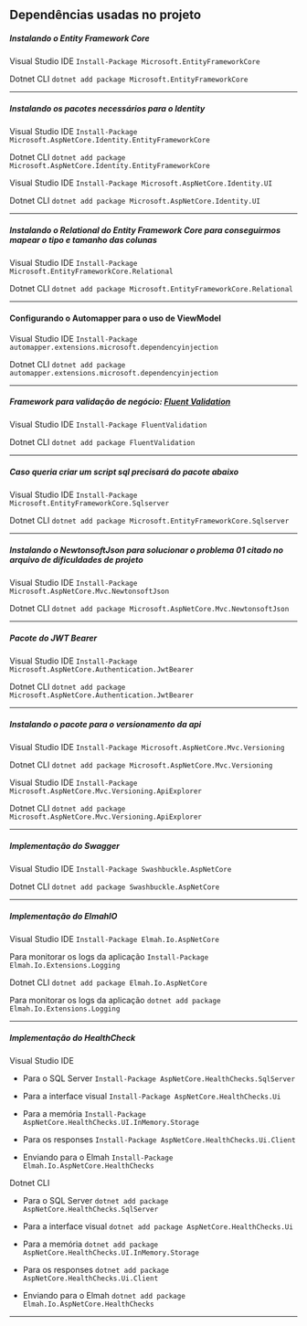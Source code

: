 ## Dependências usadas no projeto

##### Instalando o Entity Framework Core

Visual Studio IDE
`Install-Package Microsoft.EntityFrameworkCore`

Dotnet CLI
`dotnet add package Microsoft.EntityFrameworkCore`


------------


##### Instalando os pacotes necessários para o Identity

Visual Studio IDE
`Install-Package Microsoft.AspNetCore.Identity.EntityFrameworkCore`

Dotnet CLI
`dotnet add package Microsoft.AspNetCore.Identity.EntityFrameworkCore`

Visual Studio IDE
`Install-Package Microsoft.AspNetCore.Identity.UI`

Dotnet CLI
`dotnet add package Microsoft.AspNetCore.Identity.UI`


------------


##### Instalando o Relational do Entity Framework Core para conseguirmos mapear o tipo e tamanho das colunas

Visual Studio IDE
`Install-Package Microsoft.EntityFrameworkCore.Relational`

Dotnet CLI
`dotnet add package Microsoft.EntityFrameworkCore.Relational`


------------


#### Configurando o Automapper para o uso de ViewModel

Visual Studio IDE
`Install-Package automapper.extensions.microsoft.dependencyinjection`

Dotnet CLI
`dotnet add package automapper.extensions.microsoft.dependencyinjection`


------------


##### Framework para validação de negócio: [Fluent Validation](http://https://docs.fluentvalidation.net/en/latest/installation.html "Fluent Validation")

Visual Studio IDE
`Install-Package FluentValidation`

Dotnet CLI
`dotnet add package FluentValidation`


------------


##### Caso queria criar um script sql precisará do pacote abaixo

Visual Studio IDE
`Install-Package Microsoft.EntityFrameworkCore.Sqlserver`

Dotnet CLI
`dotnet add package Microsoft.EntityFrameworkCore.Sqlserver`


------------


##### Instalando o NewtonsoftJson para solucionar o problema 01 citado no arquivo de dificuldades de projeto

Visual Studio IDE
`Install-Package Microsoft.AspNetCore.Mvc.NewtonsoftJson`

Dotnet CLI
`dotnet add package Microsoft.AspNetCore.Mvc.NewtonsoftJson`


------------


##### Pacote do JWT Bearer

Visual Studio IDE
`Install-Package Microsoft.AspNetCore.Authentication.JwtBearer`

Dotnet CLI
`dotnet add package Microsoft.AspNetCore.Authentication.JwtBearer`


------------


##### Instalando o pacote para o versionamento da api

Visual Studio IDE
`Install-Package Microsoft.AspNetCore.Mvc.Versioning`

Dotnet CLI
`dotnet add package Microsoft.AspNetCore.Mvc.Versioning`

Visual Studio IDE
`Install-Package Microsoft.AspNetCore.Mvc.Versioning.ApiExplorer`

Dotnet CLI
`dotnet add package Microsoft.AspNetCore.Mvc.Versioning.ApiExplorer`


------------


##### Implementação do Swagger

Visual Studio IDE
`Install-Package Swashbuckle.AspNetCore`

Dotnet CLI
`dotnet add package Swashbuckle.AspNetCore`


------------


##### Implementação do ElmahIO

Visual Studio IDE
`Install-Package Elmah.Io.AspNetCore`

Para monitorar os logs da aplicação
`Install-Package Elmah.Io.Extensions.Logging`

Dotnet CLI
`dotnet add package Elmah.Io.AspNetCore`

Para monitorar os logs da aplicação
`dotnet add package Elmah.Io.Extensions.Logging`


------------


##### Implementação do HealthCheck

Visual Studio IDE
- Para o SQL Server
`Install-Package AspNetCore.HealthChecks.SqlServer`

- Para a interface visual
`Install-Package AspNetCore.HealthChecks.Ui`

- Para a memória
`Install-Package AspNetCore.HealthChecks.UI.InMemory.Storage`

- Para os responses
`Install-Package AspNetCore.HealthChecks.Ui.Client`

- Enviando para o Elmah
`Install-Package Elmah.Io.AspNetCore.HealthChecks`

Dotnet CLI
- Para o SQL Server
`dotnet add package AspNetCore.HealthChecks.SqlServer`

- Para a interface visual
`dotnet add package AspNetCore.HealthChecks.Ui`

- Para a memória
`dotnet add package AspNetCore.HealthChecks.UI.InMemory.Storage`

- Para os responses
`dotnet add package AspNetCore.HealthChecks.Ui.Client`

- Enviando para o Elmah
`dotnet add package Elmah.Io.AspNetCore.HealthChecks`


------------